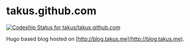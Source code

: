 # takus.github.com

[![Codeship Status for takus/takus.github.com](https://codeship.com/projects/fee88b20-67b2-0133-1f74-2a824ee2caac/status?branch=source)](https://codeship.com/projects/114121)

Hugo based blog hosted on [http://blog.takus.me](http://blog.takus.me).
